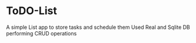 # ToDO-List

A simple List app to store tasks and schedule them
Used Real and Sqlite DB performing CRUD operations 

